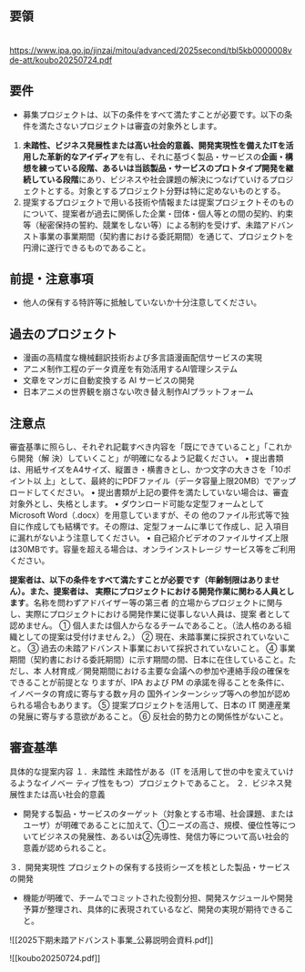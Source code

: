 
## 要領
　https://www.ipa.go.jp/jinzai/mitou/advanced/2025second/tbl5kb0000008vde-att/koubo20250724.pdf

## 要件
- 募集プロジェクトは、以下の条件をすべて満たすことが必要です。以下の条件を満たさないプロジェクトは審査の対象外とします。

1. **未踏性、ビジネス発展性または高い社会的意義、開発実現性を備えたITを活用した革新的なアイディア**を有し、それに基づく製品・サービスの**企画・構想を練っている段階、あるいは当該製品・サービスのプロトタイプ開発を継続している段階**にあり、ビジネスや社会課題の解決につなげていけるプロジェクトとする。対象とするプロジェクト分野は特に定めないものとする。
2. 提案するプロジェクトで用いる技術や情報または提案プロジェクトそのものについて、提案者が過去に関係した企業・団体・個人等との間の契約、約束等（秘密保持の誓約、競業をしない等）による制約を受けず、未踏アドバンスト事業の事業期間（契約書における委託期間）を通じて、プロジェクトを円滑に遂行できるものであること。
## 前提・注意事項
- 他人の保有する特許等に抵触していないか十分注意してください。

## 過去のプロジェクト

-  漫画の高精度な機械翻訳技術および多言語漫画配信サービスの実現
- アニメ制作工程のデータ資産を有効活用するAI管理システム
- 文章をマンガに自動変換する AI サービスの開発
- 日本アニメの世界観を崩さない吹き替え制作AIプラットフォーム


## 注意点
審査基準に照らし、それぞれ記載すべき内容を「既にできていること」「これから開発（解
決）していくこと」が明確になるよう記載ください。
• 提出書類は、用紙サイズをA4サイズ、縦置き・横書きとし、かつ文字の大きさを「10ポイント以
上」として、最終的にPDFファイル（データ容量上限20MB）でアップロードしてください。
• 提出書類が上記の要件を満たしていない場合は、審査対象外とし、失格とします。
• ダウンロード可能な定型フォームとしてMicrosoft Word（.docx）を用意していますが、その
他のファイル形式等で独自に作成しても結構です。その際は、定型フォームに準じて作成し、記
入項目に漏れがないよう注意してください。
• 自己紹介ビデオのファイルサイズ上限は30MBです。容量を超える場合は、オンラインストレージ
サービス等をご利用ください。


**提案者は、以下の条件をすべて満たすことが必要です（年齢制限はありません）。また、提案者は、 実際にプロジェクトにおける開発作業に関わる人員とします**。名称を問わずアドバイザー等の第三者 的立場からプロジェクトに関与し、実際にプロジェクトにおける開発作業に従事しない人員は、提案 者として認めません。 ① 個人または個人からなるチームであること。（法人格のある組織としての提案は受付けません 2。） ② 現在、未踏事業に採択されていないこと。 ③ 過去の未踏アドバンスト事業において採択されていないこと。 ④ 事業期間（契約書における委託期間）に示す期間の間、日本に在住していること。ただし、本 人材育成／開発期間における主要な会議への参加や連絡手段の確保をできることが前提とな りますが、IPA および PM の承諾を得ることを条件に、イノベータの育成に寄与する数ヶ月の 国外インターンシップ等への参加が認められる場合もあります。 ⑤ 提案プロジェクトを活用して、日本の IT 関連産業の発展に寄与する意欲があること。 ⑥ 反社会的勢力との関係性がないこと。


## 審査基準
具体的な提案内容
１．未踏性 未踏性がある（IT を活用して世の中を変えていけるようなイノベー
ティブ性をもつ）プロジェクトであること。
２．ビジネス発展性または高い社会的意義
- 開発する製品・サービスのターゲット（対象とする市場、社会課題、またはユーザ）が明確であることに加えて、①ニーズの高さ、規模、優位性等についてビジネスの発展性、あるいは②先導性、発信力等について高い社会的意義が認められること。

３．開発実現性 プロジェクトの保有する技術シーズを核とした製品・サービスの開発
- 機能が明確で、チームでコミットされた役割分担、開発スケジュールや開発予算が整理され、具体的に表現されているなど、開発の実現が期待できること。


![[2025下期未踏アドバンスト事業_公募説明会資料.pdf]]


![[koubo20250724.pdf]]